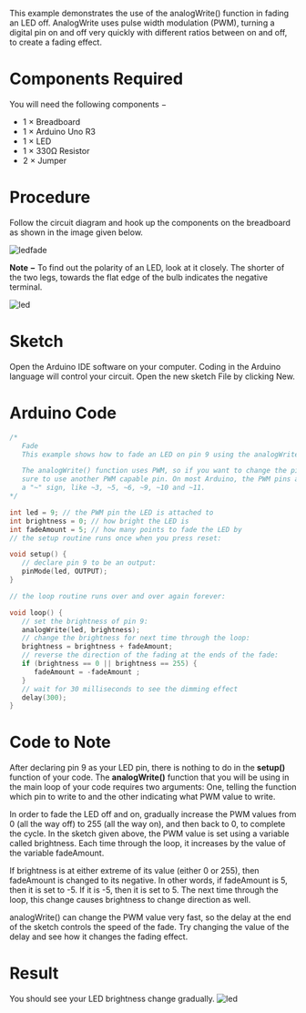 This example demonstrates the use of the analogWrite() function in fading an LED off. AnalogWrite uses pulse width modulation (PWM), turning a digital pin on and off very quickly with different ratios between on and off, to create a fading effect.
# Components Required

You will need the following components −

- 1 × Breadboard
- 1 × Arduino Uno R3
- 1 × LED
- 1 × 330Ω Resistor
- 2 × Jumper

# Procedure

Follow the circuit diagram and hook up the components on the breadboard as shown in the image given below.

![ledfade](https://i.imgur.com/ODYpl1y.png)

**Note −** To find out the polarity of an LED, look at it closely. The shorter of the two legs, towards the flat edge of the bulb indicates the negative terminal.

![led](https://i.imgur.com/1CQ4e6c.png)

# Sketch

Open the Arduino IDE software on your computer. Coding in the Arduino language will control your circuit. Open the new sketch File by clicking New.

# Arduino Code

```c++
/*
   Fade
   This example shows how to fade an LED on pin 9 using the analogWrite() function.

   The analogWrite() function uses PWM, so if you want to change the pin you're using, be
   sure to use another PWM capable pin. On most Arduino, the PWM pins are identified with
   a "~" sign, like ~3, ~5, ~6, ~9, ~10 and ~11.
*/

int led = 9; // the PWM pin the LED is attached to
int brightness = 0; // how bright the LED is
int fadeAmount = 5; // how many points to fade the LED by
// the setup routine runs once when you press reset:

void setup() {
   // declare pin 9 to be an output:
   pinMode(led, OUTPUT);
}

// the loop routine runs over and over again forever:

void loop() {
   // set the brightness of pin 9:
   analogWrite(led, brightness);
   // change the brightness for next time through the loop:
   brightness = brightness + fadeAmount;
   // reverse the direction of the fading at the ends of the fade:
   if (brightness == 0 || brightness == 255) {
      fadeAmount = -fadeAmount ;
   }
   // wait for 30 milliseconds to see the dimming effect
   delay(300);
}
```

# Code to Note

After declaring pin 9 as your LED pin, there is nothing to do in the **setup()** function of your code. The **analogWrite()** function that you will be using in the main loop of your code requires two arguments: One, telling the function which pin to write to and the other indicating what PWM value to write.

In order to fade the LED off and on, gradually increase the PWM values from 0 (all the way off) to 255 (all the way on), and then back to 0, to complete the cycle. In the sketch given above, the PWM value is set using a variable called brightness. Each time through the loop, it increases by the value of the variable fadeAmount.

If brightness is at either extreme of its value (either 0 or 255), then fadeAmount is changed to its negative. In other words, if fadeAmount is 5, then it is set to -5. If it is -5, then it is set to 5. The next time through the loop, this change causes brightness to change direction as well.

analogWrite() can change the PWM value very fast, so the delay at the end of the sketch controls the speed of the fade. Try changing the value of the delay and see how it changes the fading effect.

# Result

You should see your LED brightness change gradually.
![led](https://i.imgur.com/MfBKcxC.gif)